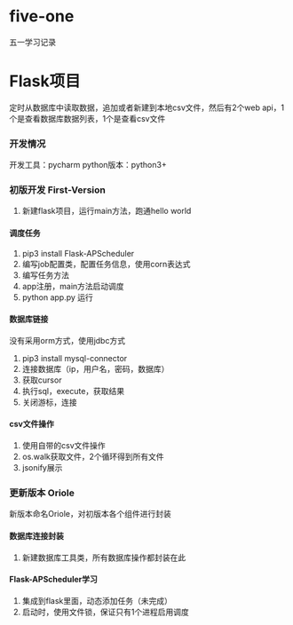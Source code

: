 # five-one
五一学习记录
# Flask项目
定时从数据库中读取数据，追加或者新建到本地csv文件，然后有2个web api，1个是查看数据库数据列表，1个是查看csv文件
### 开发情况
开发工具：pycharm
python版本：python3+
### 初版开发 First-Version
1. 新建flask项目，运行main方法，跑通hello world
#### 调度任务
1. pip3 install Flask-APScheduler
2. 编写job配置类，配置任务信息，使用corn表达式
3. 编写任务方法
4. app注册，main方法启动调度
5. python app.py 运行
#### 数据库链接
没有采用orm方式，使用jdbc方式
1. pip3 install mysql-connector
2. 连接数据库（ip，用户名，密码，数据库）
3. 获取cursor
4. 执行sql，execute，获取结果
5. 关闭游标，连接
#### csv文件操作
1. 使用自带的csv文件操作
2. os.walk获取文件，2个循环得到所有文件
3. jsonify展示
### 更新版本 Oriole
新版本命名Oriole，对初版本各个组件进行封装
#### 数据库连接封装
1. 新建数据库工具类，所有数据库操作都封装在此
#### Flask-APScheduler学习
1. 集成到flask里面，动态添加任务（未完成）
2. 启动时，使用文件锁，保证只有1个进程启用调度